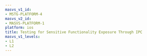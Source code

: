 ```yaml
---
masvs_v1_id:
- MSTG-PLATFORM-4
masvs_v2_id:
- MASVS-PLATFORM-1
platform: ios
title: Testing for Sensitive Functionality Exposure Through IPC
masvs_v1_levels:
- L1
- L2
---
```


